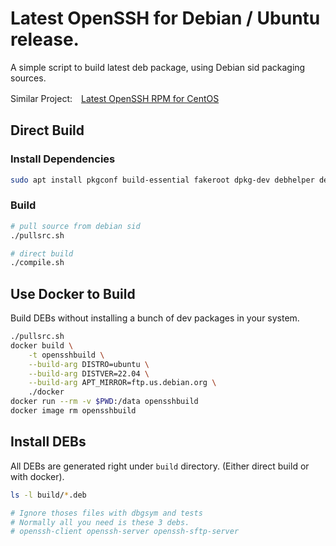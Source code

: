 # Latest OpenSSH for Debian / Ubuntu release.

A simple script to build latest deb package, using Debian sid packaging sources.

Similar Project:　[Latest OpenSSH RPM for CentOS](https://github.com/boypt/openssh-rpms)

## Direct Build

### Install Dependencies

```bash
sudo apt install pkgconf build-essential fakeroot dpkg-dev debhelper debhelper-compat dh-exec dh-runit libaudit-dev libedit-dev libfido2-dev libgtk-3-dev libselinux1-dev libsystemd-dev
```

### Build
```bash
# pull source from debian sid
./pullsrc.sh

# direct build
./compile.sh
```

## Use Docker to Build

Build DEBs without installing a bunch of dev packages in your system.

```bash
./pullsrc.sh
docker build \
    -t opensshbuild \
    --build-arg DISTRO=ubuntu \
    --build-arg DISTVER=22.04 \
    --build-arg APT_MIRROR=ftp.us.debian.org \
    ./docker
docker run --rm -v $PWD:/data opensshbuild
docker image rm opensshbuild
```

## Install DEBs

All DEBs are generated right under `build` directory. (Either direct build or with docker).

```bash
ls -l build/*.deb

# Ignore thoses files with dbgsym and tests
# Normally all you need is these 3 debs.
# openssh-client openssh-server openssh-sftp-server
```